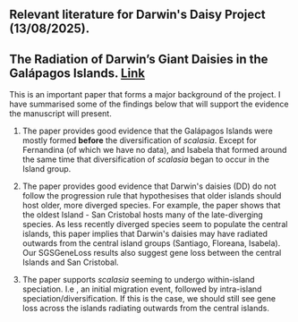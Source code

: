 ## Relevant literature for Darwin's Daisy Project (13/08/2025).

## The Radiation of Darwin’s Giant Daisies in the Galápagos Islands. [Link](https://www.sciencedirect.com/science/article/pii/S0960982220313506)
This is an important paper that forms a major background of the project. I have summarised some of the findings below
that will support the evidence the manuscript will present.

1) The paper provides good evidence that the Galápagos Islands were mostly formed **before** the diversification of 
_scalasia_. Except for Fernandina (of which we have no data), and Isabela that formed around the same time that 
diversification of _scalasia_ began to occur in the Island group.

2) The paper provides good evidence that Darwin's daisies (DD) do not follow the progression rule that hypothesises that
older islands should host older, more diverged species. For example, the paper shows that the oldest Island -
San Cristobal hosts many of the late-diverging species. As less recently diverged species seem to populate the central
islands, this paper implies that Darwin's daisies may have radiated outwards from the central island groups (Santiago,
Floreana, Isabela). Our SGSGeneLoss results also suggest gene loss between the central Islands and San Cristobal.

3) The paper supports _scalasia_ seeming to undergo within-island speciation. I.e , an initial migration event, followed
by intra-island speciation/diversification. If this is the case, we should still see gene loss across the islands 
radiating outwards from the central islands.


